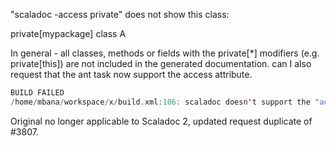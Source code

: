 "scaladoc -access private" does not show this class:

private[mypackage] class A

In general - all classes, methods or fields with the private[*] modifiers (e.g. private[this]) are not included in the generated documentation.
can I also request that the ant task now support the access attribute.

```scala
BUILD FAILED
/home/mbana/workspace/x/build.xml:106: scaladoc doesn't support the "access" attribute
```
Original no longer applicable to Scaladoc 2, updated request duplicate of #3807.
